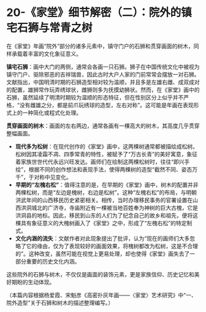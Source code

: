 # 20-《家堂》细节解密（二）：院外的镇宅石狮与常青之树

在《家堂》年画“院外”部分的诸多元素中，镇守门户的石狮和贯穿画面的树木，同样承载着丰富的文化象征意义。

**镇宅石狮**：画中大门的两侧，通常会各画一只石狮。狮子在中国传统文化中被视为镇守门户、驱除邪恶的吉祥瑞兽，因此古时大户人家的门前常常会摆放一对石狮。文献指出，中国明清时期的石狮造型相对较为温顺，并且多是左雄右雌、成双成对的配置，雄狮常作玩弄绣球状，雌狮则多为抚摸幼狮状。然而，在《家堂》画中的石狮，虽然延续了明清时期较为温顺的形态特征，但在性别区分上似乎并不严格，“没有雌雄之分，都是前爪玩绣球的造型，左右对称”。这可能是年画在表现形式上的一种简化或程式化处理。

**贯穿画面的树木**：画面的左右两边，通常各画有一棵高大的树木，其高度几乎贯穿整幅画面。
*   **现代多为松树**：在现代创作的《家堂》画中，这两棵树通常都被描绘成松树。松树因其凌霜不凋、四季常青的特性，被赋予了“万古长青”的美好寓意，象征着家族世世代代永远兴旺发达。画师们在绘制这两棵松树时，往往“即兴手绘”，根据不同的创作想法和表现手法，使得两棵树的造型“截然不同、姿态万千”，于对称中见变化。
*   **早期的“左槐右松”**：值得注意的是，在早期的《家堂》画中，树木的配置并非两棵松树，而是“左边是槐树，右边是松树”。这种“左槐右松”的布局，与明朝洪武年间的山西移民历史紧密相关。相传，当时办理移民事务的官署设置在山西洪洞城北的广济寺，寺庙附近有一棵被当地百姓奉为神树的巨大古槐，它是洪洞县的地标。因此，移民到山东的人们为了纪念自己的故乡和祖先，便将这棵具有象征意义的大槐树画入了《家堂》之中，形成了“左槐右松”的特定制式。
*   **文化内涵的流失**：文献作者对此现象提出了批评，认为“现在的画师们大多忽略了它的缘由，仅为了表现较好的画面效果，将槐树都改为松树，这是不合理的”。这种改变，虽然可能在视觉上更易处理，却也使得《家堂》画失去了一部分重要的历史文化内涵。

这些院外的石狮与树木，不仅仅是画面的装饰元素，更是家族信仰、历史记忆和美好期盼的生动体现。

（本篇内容根据杨爱霞、宋魁彦《高密扑灰年画——〈家堂〉艺术研究》中“一、院外造型”关于石狮和树木的描述整理编写。）
